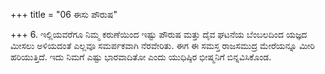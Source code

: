 +++
title = "06 ಈಸು ಪೌರುಷ"

+++
6. ಇಲ್ಲಿಯವರೆಗೂ ನಿಮ್ಮ ಕರುಣೆಯಿಂದ ಇಷ್ಟು ಪೌರುಷ ಮತ್ತು ದೈವ ಘಟನೆಯ ಬೆಂಬಲದಿಂದ ಯಜ್ಞದ ಮೀಸಲು ಅಳಿಯದಂತೆ ಎಲ್ಲವೂ ಸಮರ್ಪಕವಾಗಿ ನೆರವೇರಿತು. ಈಗ ಈ ಸಮಸ್ತ ರಾಜಸಮುದ್ರ ಮೇರೆಯನ್ನೂ ಮೀರಿ ಹರಿಯುತ್ತಿದೆ. ಇದು ನಿಮಗೆ ಎಷ್ಟು ಭಾರವಾದಿತೋ ಎಂದು ಯುಧಿಷ್ಠಿರ ಭೀಷ್ಮನಿಗೆ  ಬಿನ್ನವಿಸಿಕೊಂಡ.